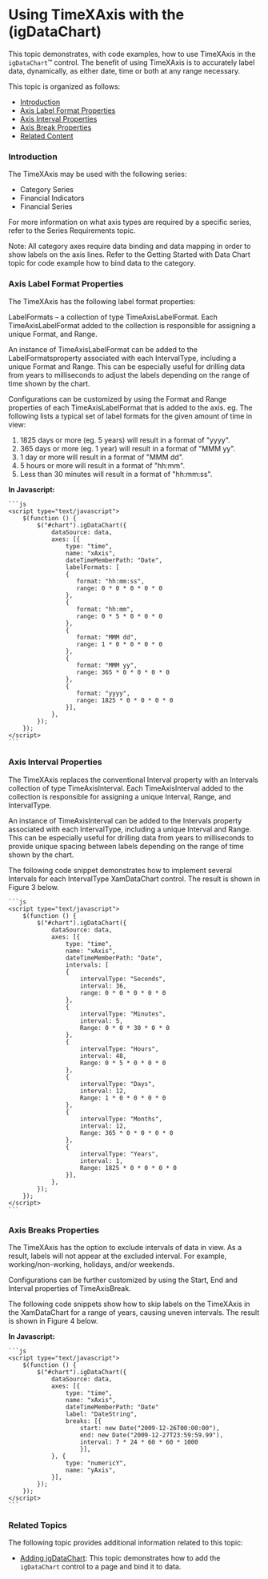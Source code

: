 ﻿<!--
|metadata|
{
    "fileName": "igdatachart-configuring-axis-intervals",
    "controlName": "igDataChart",
    "tags": ["Charting","How Do I","Axis","TimeXAxis"]
}
|metadata|
-->

# Using TimeXAxis with the (igDataChart)

This topic demonstrates, with code examples, how to use TimeXAxis in the `igDataChart`™ control. The benefit of using TimeXAxis is to accurately label data, dynamically, as either date, time or both at any range necessary. 

This topic is organized as follows:

-   [Introduction](#introduction)
-   [Axis Label Format Properties](#labelformats)
-   [Axis Interval Properties](#intervals)
-   [Axis Break Properties](#breaks)
-   [Related Content](#related-content)

### <a id="introduction"></a>Introduction

The TimeXAxis may be used with the following series:
-	Category Series
-	Financial Indicators
-   Financial Series

For more information on what axis types are required by a specific series, refer to the Series Requirements topic.

Note:
All category axes require data binding and data mapping in order to show labels on the axis lines. Refer to the Getting Started with Data Chart topic for code example how to bind data to the category.

### <a id="labelformats"></a>Axis Label Format Properties

The TimeXAxis has the following label format properties:

LabelFormats – a collection of type TimeAxisLabelFormat. Each TimeAxisLabelFormat added to the collection is responsible for assigning a unique Format, and Range.

An instance of TimeAxisLabelFormat can be added to the LabelFormatsproperty associated with each IntervalType, including a unique Format and Range. This can be especially useful for drilling data from years to milliseconds to adjust the labels depending on the range of time shown by the chart.

Configurations can be customized by using the Format and Range properties of each TimeAxisLabelFormat that is added to the axis.
eg. The following lists a typical set of label formats for the given amount of time in view:

1.	1825 days or more (eg. 5 years) will result in a format of "yyyy".
2.	365 days or more (eg. 1 year) will result in a format of "MMM yy".
3.	1 day or more will result in a format of "MMM dd".
4.	5 hours or more will result in a format of "hh:mm".
5.	Less than 30 minutes will result in a format of "hh:mm:ss".

**In Javascript:**

	```js
	<script type="text/javascript">
        $(function () {
            $("#chart").igDataChart({
                dataSource: data,
                axes: [{
                    type: "time",
                    name: "xAxis",
                    dateTimeMemberPath: "Date",
                    labelFormats: [
                    {
				       format: "hh:mm:ss", 
				       range: 0 * 0 * 0 * 0 * 0
				    },
					{
					   format: "hh:mm",
					   range: 0 * 5 * 0 * 0 * 0 
					},
					{
					   format: "MMM dd",
					   range: 1 * 0 * 0 * 0 * 0 
					},
					{
					   format: "MMM yy",
					   range: 365 * 0 * 0 * 0 * 0 
					},
				    {
				       format: "yyyy",
                       range: 1825 * 0 * 0 * 0 * 0 
				    }],
                }, 
            });
        });
    </script>
	```

### <a id="intervals"></a>Axis Interval Properties

The TimeXAxis replaces the conventional Interval property with an Intervals collection of type TimeAxisInterval. Each TimeAxisInterval added to the collection is responsible for assigning a unique Interval, Range, and IntervalType.

An instance of TimeAxisInterval can be added to the Intervals property associated with each IntervalType, including a unique Interval and Range. This can be especially useful for drilling data from years to milliseconds to provide unique spacing between labels depending on the range of time shown by the chart.

The following code snippet demonstrates how to implement several Intervals for each IntervalType XamDataChart control. The result is shown in Figure 3 below.

	```js
	<script type="text/javascript">
        $(function () {
            $("#chart").igDataChart({
                dataSource: data,
                axes: [{
                    type: "time",
                    name: "xAxis",
                    dateTimeMemberPath: "Date",
                    intervals: [
                    {
                        intervalType: "Seconds",
                        interval: 36,
                        range: 0 * 0 * 0 * 0 * 0
                    },
                    {
                        intervalType: "Minutes",
                        interval: 5,
                        Range: 0 * 0 * 30 * 0 * 0
                    },
                    {
                        intervalType: "Hours",
                        interval: 48,                                
                        Range: 0 * 5 * 0 * 0 * 0
                    },
                    {
                        intervalType: "Days",
                        interval: 12,
                        Range: 1 * 0 * 0 * 0 * 0
                    },
                    {
                        intervalType: "Months",
                        interval: 12,
                        Range: 365 * 0 * 0 * 0 * 0
                    },
                    {
                        intervalType: "Years",
                        interval: 1,
                        Range: 1825 * 0 * 0 * 0 * 0
                    }],
                }, 
            });
        });
    </script>
	```


### <a id="breaks"></a>Axis Breaks Properties

The TimeXAxis has the option to exclude intervals of data in view. As a result, labels will not appear at the excluded interval. For example, working/non-working, holidays, and/or weekends.

Configurations can be further customized by using the Start, End and Interval properties of TimeAxisBreak.

The following code snippets show how to skip labels on the TimeXAxis in the XamDataChart for a range of years, causing uneven intervals. The result is shown in Figure 4 below.

 **In Javascript:**

	```js
	<script type="text/javascript">
        $(function () {
            $("#chart").igDataChart({
                dataSource: data,
                axes: [{
                    type: "time",
                    name: "xAxis",
                    dateTimeMemberPath: "Date"
                    label: "DateString",
                    breaks: [{
				        start: new Date("2009-12-26T00:00:00"),
						end: new Date("2009-12-27T23:59:59.99"),
				        interval: 7 * 24 * 60 * 60 * 1000
						}],
                }, {
                    type: "numericY",
                    name: "yAxis",
                }],
            });
        });
    </script>
	```

### Related Topics

The following topic provides additional information related to this topic:

-	[Adding igDataChart](igDataChart-Adding.html):  This topic demonstrates how to add the `igDataChart` control to a page and bind it to data.